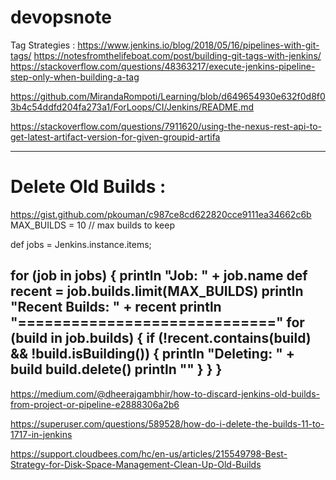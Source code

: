 # devopsnote

Tag Strategies :
https://www.jenkins.io/blog/2018/05/16/pipelines-with-git-tags/
https://notesfromthelifeboat.com/post/building-git-tags-with-jenkins/
https://stackoverflow.com/questions/48363217/execute-jenkins-pipeline-step-only-when-building-a-tag



https://github.com/MirandaRompoti/Learning/blob/d649654930e632f0d8f03b4c54ddfd204fa273a1/ForLoops/CI/Jenkins/README.md



https://stackoverflow.com/questions/7911620/using-the-nexus-rest-api-to-get-latest-artifact-version-for-given-groupid-artifa

----------------------------------------------------
# Delete Old Builds :
https://gist.github.com/pkouman/c987ce8cd622820cce9111ea34662c6b
MAX_BUILDS = 10 // max builds to keep

def jobs = Jenkins.instance.items;

for (job in jobs) {
    println "Job: " + job.name
    def recent = job.builds.limit(MAX_BUILDS)
    println "Recent Builds: "  + recent
    println "============================="
    for (build in job.builds) {
        if (!recent.contains(build) && !build.isBuilding()) {
            println "Deleting: " + build
            build.delete()
            println ""
        }
    }
}
--------------------------------------------------------

https://medium.com/@dheerajgambhir/how-to-discard-jenkins-old-builds-from-project-or-pipeline-e2888306a2b6

https://superuser.com/questions/589528/how-do-i-delete-the-builds-11-to-1717-in-jenkins


https://support.cloudbees.com/hc/en-us/articles/215549798-Best-Strategy-for-Disk-Space-Management-Clean-Up-Old-Builds
